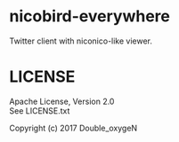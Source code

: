 # nicobird-everywhere

Twitter client with niconico-like viewer.

# LICENSE

Apache License, Version 2.0  
See LICENSE.txt

Copyright (c) 2017 Double_oxygeN
